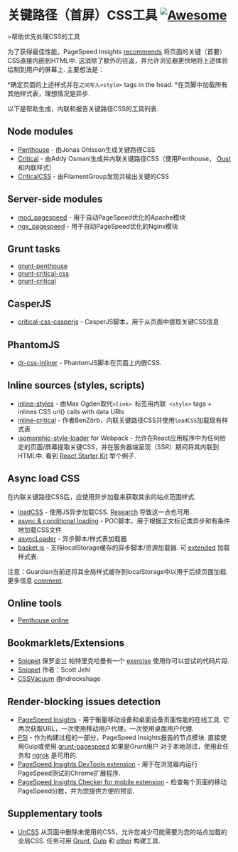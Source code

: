 <div class="github-widget" data-repo="addyosmani/critical-path-css-tools"></div>

关键路径（首屏）CSS工具 [![Awesome](https://cdn.rawgit.com/sindresorhus/awesome/d7305f38d29fed78fa85652e3a63e154dd8e8829/media/badge.svg)](https://github.com/sindresorhus/awesome)
==========================================

&gt;帮助优先处理CSS的工具


为了获得最佳性能，PageSpeed Insights [recommends](https://developers.google.com/speed/docs/insights/PrioritizeVisibleContent)  将页面的关键（首要）CSS直接内嵌到HTML中.  这消除了额外的往返，并允许浏览器更快地将上述体验绘制到用户的屏幕上.  主要想法是：

*确定页面的上述样式并在`之间写入<style>` tags in the head.
*在页脚中加载所有其他样式表，理想情况是异步.

以下是帮助生成，内联和报告关键路径CSS的工具列表.

## Node modules


* [Penthouse](https://github.com/pocketjoso/penthouse) - 由Jonas Ohlsson生成关键路径CSS
* [Critical](https://github.com/addyosmani/critical) - 由Addy Osmani生成并内联关键路径CSS（使用Penthouse， [Oust](https://github.com/addyosmani/oust) 和内联样式）
* [CriticalCSS](https://github.com/filamentgroup/criticalcss) - 由FilamentGroup发现并输出关键的CSS


## Server-side modules

* [mod_pagespeed](https://github.com/pagespeed/mod_pagespeed) - 用于自动PageSpeed优化的Apache模块
* [ngx_pagespeed](https://github.com/pagespeed/ngx_pagespeed) - 用于自动PageSpeed优化的Nginx模块

## Grunt tasks

* [grunt-penthouse](https://github.com/fatso83/grunt-penthouse)
* [grunt-critical-css](https://github.com/filamentgroup/grunt-criticalcss)
* [grunt-critical](https://github.com/bezoerb/grunt-critical)

## CasperJS

* [critical-css-casperjs](https://github.com/ibrennan/critical-css-casperjs) -  CasperJS脚本，用于从页面中提取关键CSS信息

## PhantomJS

* [dr-css-inliner](https://github.com/drdk/dr-css-inliner) -  PhantomJS脚本在页面上内嵌CSS.

## Inline sources (styles, scripts)

* [inline-styles](https://github.com/maxogden/inline-styles)   - 由Max Ogden取代` <link>  `标签用内联` <style>` tags + inlines CSS url() calls with data URIs
* [inline-critical](https://github.com/bezoerb/inline-critical) - 作者BenZörb，内联关键路径CSS并使用`loadCSS`加载现有样式表
* [isomorphic-style-loader](https://github.com/kriasoft/isomorphic-style-loader/)  for Webpack  - 允许在React应用程序中为任何给定的页面/屏幕提取关键CSS，并在服务器端呈现（SSR）期间将其内联到HTML中.  看到 [React Starter Kit](https://github.com/kriasoft/react-starter-kit) 举个例子.

## Async load CSS

在内联关键路径CSS后，应使用异步加载来获取其余的站点范围样式.

* [loadCSS](https://github.com/filamentgroup/loadCSS) - 使用JS异步加载CSS. [Research](https://gist.github.com/scottjehl/87176715419617ae6994) 导致这一点也可用.
* [async & conditional loading](https://gist.github.com/matt-bailey/602b40c77a5d3381ff26) -  POC脚本，用于根据正文标记类异步和有条件地加载CSS文件
* [asyncLoader](https://github.com/n0mad01/asyncLoader) - 异步脚本/样式表加载器
* [basket.js](http://addyosmani.github.io/basket.js/)   - 支持localStorage缓存的异步脚本/资源加载器.  可 [extended](https://github.com/andrewwakeling/basket-css-example) 加载样式表.

 注意：Guardian当前还将其全局样式缓存到localStorage中以用于后续页面加载.  更多信息 [comment](https://gist.github.com/scottjehl/87176715419617ae6994).

## Online tools

* [Penthouse online](https://jonassebastianohlsson.com/criticalpathcssgenerator/)

## Bookmarklets/Extensions

* [Snippet](https://gist.github.com/PaulKinlan/6284142)  保罗金兰  帕特里克哈曼有一个 [exercise](http://patrickhamann.com/workshops/performance/tasks/2_Critical_Path/2_2.html) 使用你可以尝试的代码片段.
* [Snippet](https://gist.github.com/scottjehl/b6129da04733e4e0f9a4) 作者：Scott Jehl
* [CSSVacuum](https://github.com/ndreckshage/CSSVacuum) 由ndreckshage

## Render-blocking issues detection

* [PageSpeed Insights](https://developers.google.com/speed/pagespeed/insights/)   - 用于衡量移动设备和桌面设备页面性能的在线工具.  它两次获取URL，一次使用移动用户代理，一次使用桌面用户代理. 
* [PSI](https://github.com/addyosmani/psi)   - 作为构建过程的一部分，PageSpeed Insights报告的节点模块.  直接使用Gulp或使用 [grunt-pagespeed](https://github.com/jrcryer/grunt-pagespeed)  如果是Grunt用户  对于本地测试，使用此任务和 [ngrok](http://www.jamescryer.com/2014/06/12/grunt-pagespeed-and-ngrok-locally-testing/) 是可用的.
* [PageSpeed Insights DevTools extension](https://chrome.google.com/webstore/detail/pagespeed-insights-by-goo/gplegfbjlmmehdoakndmohflojccocli?hl=en) - 用于在浏览器内运行PageSpeed测试的Chrome扩展程序.
* [PageSpeed Insights Checker for mobile extension](https://chrome.google.com/webstore/detail/pagespeed-insights-checke/mkjmodmicmpjedhoekkmafdgpocdkbna?hl=en) - 检查每个页面的移动PageSpeed分数，并为您提供方便的预览.

## Supplementary tools

* [UnCSS](https://github.com/giakki/uncss)  从页面中删除未使用的CSS，允许您减少可能需要为您的站点加载的全局CSS.  任务可用 [Grunt](https://github.com/addyosmani/grunt-uncss), [Gulp](https://github.com/ben-eb/gulp-uncss) 和 [other](https://addyosmani.com/blog/removing-unused-css/) 构建工具.
